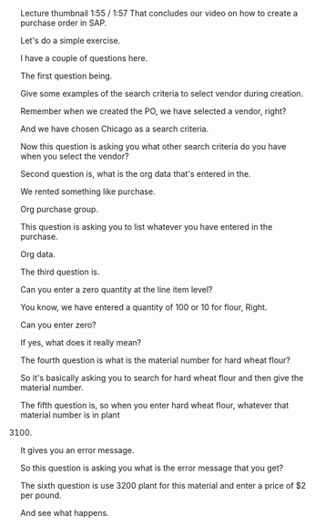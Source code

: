  
Lecture thumbnail
1:55 / 1:57
That concludes our video on how to create a purchase order in SAP.

Let's do a simple exercise.

I have a couple of questions here.

The first question being.

Give some examples of the search criteria to select vendor during creation.

Remember when we created the PO, we have selected a vendor, right?

And we have chosen Chicago as a search criteria.

Now this question is asking you what other search criteria do you have when you select the vendor?

Second question is, what is the org data that's entered in the.

We rented something like purchase.

Org purchase group.

This question is asking you to list whatever you have entered in the purchase.

Org data.

The third question is.

Can you enter a zero quantity at the line item level?

You know, we have entered a quantity of 100 or 10 for flour, Right.

Can you enter zero?

If yes, what does it really mean?

The fourth question is what is the material number for hard wheat flour?

So it's basically asking you to search for hard wheat flour and then give the material number.

The fifth question is, so when you enter hard wheat flour, whatever that material number is in plant

3100.

It gives you an error message.

So this question is asking you what is the error message that you get?

The sixth question is use 3200 plant for this material and enter a price of $2 per pound.

And see what happens.
